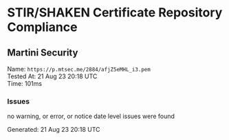 # STIR/SHAKEN Certificate Repository Compliance

## Martini Security

Name: `https://p.mtsec.me/2884/afjZ5eMHL_i3.pem`\
Tested At: 21 Aug 23 20:18 UTC\
Time: 101ms

### Issues

no warning, or error, or notice date level issues were found

Generated: 21 Aug 23 20:18 UTC